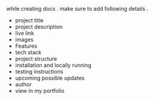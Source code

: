 while creating docs . make sure to add following details .
- project title 
- project description
- live link
- images
- Features
- tech stack 
- project structure 
- installation and locally running
- testing instructions 
- upcoming possible updates  
- author
- view in my portfolio